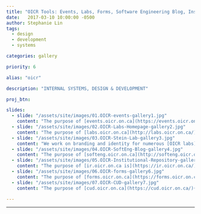 ```yaml
---
title: "OICR Tools: Events, Labs, Forms, Software Engineering Blog, Institutional Repository"
date:   2017-03-10 10:00:00 -0500
author: Stephanie Lin
tags:
  - design
  - development
  - systems

categories: gallery

priority: 6

alias: "oicr"

description: "INTERNAL SYSTEMS, DESIGN & DEVELOPMENT"

proj_btn:

slides:
  - slide: "/assets/site/images/01.OICR-events-gallery1.jpg"
    content: "The purpose of [events.oicr.on.ca](https://events.oicr.on.ca/){:target=\"_blank\"} is to promote OICR’s involvement within research communities. OICR Events provides researchers with the important details about OICR events as well as a way to register for them. The backend allows administrators to set up all of the details, forms and email notifications that are necessary for this registration process to occur efficiently."
  - slide: "/assets/site/images/02.OICR-Labs-Homepage-gallery2.jpg"
    content: "The purpose of [labs.oicr.on.ca](http://labs.oicr.on.ca/){:target=\"_blank\"} is to help OICR labs promote their mission and unique personality, share recent research activities and recruit top talent. The live content editor provides great efficiencies by allowing the teams to keep their information current whenever they like."
  - slide: "/assets/site/images/03.OICR-Stein-Lab-gallery3.jpg"
    content: "We work on branding and identity for numerous [OICR labs](http://labs.oicr.on.ca/){:target=\"_blank\"} that helps them display their unique personalities. Labs can take ownership of their message and presentation in order to target specific groups of candidates as well as help attract funding."    
  - slide: "/assets/site/images/04.OICR-SoftEng-Blog-gallery4.jpg"
    content: "The purpose of [softeng.oicr.on.ca](http://softeng.oicr.on.ca/){:target=\"_blank\"} is for the OICR Software Engineering team to publish articles about the impressive tools they are building that empower researchers in their endeavours to elucidate cancer. The blog increases visibility of the team outside of the institute and allows the team to showcase their expertise, cutting-edge technology, groundbreaking tools and upcoming events. It also acts as a recruitment tool; inspiring a technical audience to join the team."
  - slide: "/assets/site/images/05.OICR-Institutional-Repository-gallery5.jpg"
    content: "The purpose of [ir.oicr.on.ca is](https://ir.oicr.on.ca/){:target=\"_blank\"} to allow OICR researchers to share collections of citations and digital assets/site. The website is a useful online resource because it encourages author collaboration and file sharing. It also includes a powerful search engine for researchers to find topics and investigators they interest them."
  - slide: "/assets/site/images/06.OICR-forms-gallery6.jpg"
    content: "The purpose of [forms.oicr.on.ca](https://forms.oicr.on.ca/){:target=\"_blank\"} is to compile important online sign-up forms in one place for OICR employees.  An OICR employee can fill out a form to easily request things such as a CUD group, lab space, jira project or wiki project.  This in turn saves time and ensures that the correct people are notified of requests."
  - slide: "/assets/site/images/07.OICR-CUD-gallery7.jpg"
    content: "The purpose of [cud.oicr.on.ca](https://cud.oicr.on.ca/){:target=\"_blank\"} is to store the identity (username, password, profile) of OICR employees and their collaborators in one centralized spot and to connect all websites to this single account.  The CUD allows its members to securely log in to a number of connected websites and services with a single account. It allows a group owner to maintain group information and add member accounts to their group, which in turn means less assistance required by the OICR help desk."

---
```



---
